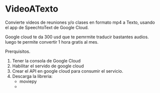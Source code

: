 # VideoATexto
Convierte videos de reuniones y/o  clases  en formato mp4  a Texto, usando el app de SpeechtoText de Google Cloud. 

Google cloud te da 300 usd que te pemrmite traducir bastantes audios. luego te permite convertir 1 hora gratis al mes.

Prerquisitos.

1. Tener la consola de Google Cloud
2. Habilitar el servido de google cloud
3. Crear el API en google cloud para consumir el servicio.
4. Descarga la libreria: 
    * moviepy
    * 
